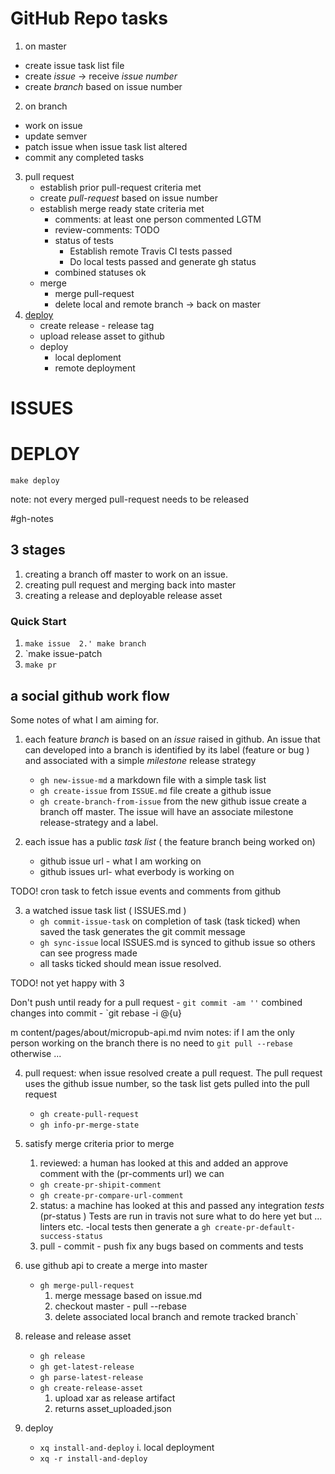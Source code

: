<!--

-->

# GitHub Repo tasks

1. on master
 - create issue task list file
 - create *issue*  -> receive *issue number*
 - create *branch* based on issue number
2. on branch
 - work on issue
 - update semver 
 - patch issue when issue task list altered 
 - commit any completed tasks
3. pull request
    - establish prior pull-request criteria met
    - create *pull-request* based on issue number  
    - establish merge ready state criteria met
        - comments: at least one person commented LGTM 
        - review-comments: TODO
        - status of tests
            - Establish remote Travis CI tests passed
            - Do local tests passed and generate gh status
        - combined statuses ok
    - merge
        - merge pull-request
        - delete local and remote branch -> back on master
4. [deploy](#DEPLOY)
    - create release - release tag 
    - upload release asset to github 
    - deploy
        - local deploment
        - remote deployment
 
# ISSUES  <a id="ISSUES"/>



# DEPLOY <a id="DEPLOY"/>

 `make deploy`

 note: not every merged pull-request needs to be released


#gh-notes

## 3 stages

1. creating a branch off master to work on an issue.
2. creating pull request and merging back into master
3. creating a release and deployable release asset

### Quick Start

1. `make issue 
2.' make branch`
2. `make issue-patch
3. `make pr`


a social github work flow
-------------------------

Some notes of what I am aiming for.

1. each feature *branch* is based on an *issue* raised in github. An issue that
can developed into a branch is identified by its label (feature or bug ) and
associated with a simple *milestone* release strategy

    - `gh new-issue-md`  a markdown file with a simple task list
    - `gh create-issue`  from `ISSUE.md` file create a github issue
    - `gh create-branch-from-issue`  from the new github issue create a branch off
  master. The issue will have an associate milestone release-strategy and a
  label.

2. each issue has a public *task list* ( the feature branch being worked on)
    - github issue url - what I am working on
    - github issues url- what everbody is working on

  TODO! cron task to fetch issue events and comments from github

3. a watched issue task list ( ISSUES.md )
    - `gh commit-issue-task` on completion of task (task ticked) when saved the
      task generates the git commit message
    - `gh sync-issue` local ISSUES.md is synced to github issue so others can
      see progress made
    - all tasks ticked should mean issue resolved.

TODO! not yet happy with 3

Don't push until ready for a pull request
    - `git commit -am ''` combined changes into commit
    - `git rebase -i @{u}

m content/pages/about/micropub-api.md
nvim
notes: if I am the only person working on the branch there is no need to
 `git pull --rebase` otherwise ...

4. pull request: when issue resolved create a pull request. The pull request
   uses the github issue number, so the task list gets pulled into the pull
   request
    - `gh create-pull-request`
    - `gh info-pr-merge-state`

5. satisfy merge criteria prior to merge
    1. reviewed: a human has looked at this and added an approve comment
    with the (pr-comments url) we can
    - `gh create-pr-shipit-comment`
    - `gh create-pr-compare-url-comment`
    2. status: a machine has looked at this and passed any integration *tests*
    (pr-status ) Tests are run in travis
    not sure what to do here yet but ... linters etc.
        -local tests then generate a
        `gh create-pr-default-success-status`
    3.  pull - commit - push fix any bugs based on comments and tests

6. use github api to create a merge into master
    - `gh merge-pull-request`
        1. merge message based on issue.md
        2. checkout master - pull --rebase
        3. delete associated local branch and remote tracked branch`

<!--
7. update semver and build
    - `gh update-semver`
        1. get for the remotely deployed version on eXist
        2. update semver based on milestone strategy
        3. touch config and force build based on semver
        4. build release asset is xar
-->

8. release and release asset
    - `gh release`
    - `gh get-latest-release`
    - `gh parse-latest-release`
    - `gh create-release-asset`  
        1. upload xar as release artifact
        2. returns asset_uploaded.json

9. deploy 
    - `xq install-and-deploy`
        i. local deployment
    - `xq -r install-and-deploy`
